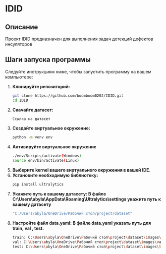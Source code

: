 # IDID

## Описание
Проект IDID предназначен для выполнения задач детекций дефектов инсуляторов

## Шаги запуска программы
Следуйте инструкциям ниже, чтобы запустить программу на вашем компьютере:

1. **Клонируйте репозиторий:**
   ```bash
   git clone https://github.com/boomboom0202/IDID.git
   cd IDID
2. **Скачайте датасет:**
   ```bash
   Ссылка на датасет
4. **Создайте виртуальное окружение:**
   ```bash
   python -m venv env
5. **Активируйте виртуальное окружение**
   ```bash
   ./env/Scripts/activate(Windows)
   source env/bin/activate(Linux)
6. **Выберите kernel вашего виртуального окружения в вашей IDE.**
7. **Установите необходимую библиотеку:**
   ```bash
   pip install ultralytics
8. **Укажите путь к вашему датасету: В файле C:\Users\abyla\AppData\Roaming\Ultralytics\settings укажите путь к вашему датасету**
   ```bash
   "C:/Users/abyla/OneDrive/Рабочий стол/project/dataset"
9. **Настройте файл data.yaml: В файле data.yaml указать путь для train, val , test.**
   ```bash
   train: C:\Users\abyla\OneDrive\Рабочий стол\project\dataset\images\train
   val: C:\Users\abyla\OneDrive\Рабочий стол\project\dataset\images\val
   test: C:\Users\abyla\OneDrive\Рабочий стол\project\dataset\images\test
